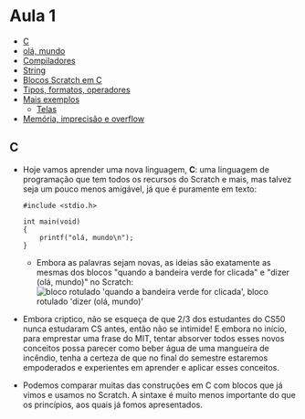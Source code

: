 Aula 1
=========

*   [C](#c)
*   [olá, mundo](#hello-world)
*   [Compiladores](#compilers)
*   [String](#string)
*   [Blocos Scratch em C](#scratch-blocks-in-c)
*   [Tipos, formatos, operadores](#types-formats-operators)
*   [Mais exemplos](#more-examples)
    *   [Telas](#screens)
*   [Memória, imprecisão e overflow](#memory-imprecision-and-overflow)

C
-

*   Hoje vamos aprender uma nova linguagem, **C**: uma linguagem de programação que tem todos os recursos do Scratch e mais, mas talvez seja um pouco menos amigável, já que é puramente em texto:
    
        #include <stdio.h>
        
        int main(void)
        {
            printf("olá, mundo\n");
        }
        
    
    *   Embora as palavras sejam novas, as ideias são exatamente as mesmas dos blocos "quando a bandeira verde for clicada" e "dizer (olá, mundo)" no Scratch:  
        ![bloco rotulado 'quando a bandeira verde for clicada', bloco rotulado 'dizer (olá, mundo)'](https://cs50.harvard.edu/x/2020/notes/1/when_green_flag.png)
*   Embora criptico, não se esqueça de que 2/3 dos estudantes do CS50 nunca estudaram CS antes, então não se intimide! E embora no início, para emprestar uma frase do MIT, tentar absorver todos esses novos conceitos possa parecer como beber água de uma mangueira de incêndio, tenha a certeza de que no final do semestre estaremos empoderados e experientes em aprender e aplicar esses conceitos.
*   Podemos comparar muitas das construções em C com blocos que já vimos e usamos no Scratch. A sintaxe é muito menos importante do que os princípios, aos quais já fomos apresentados.